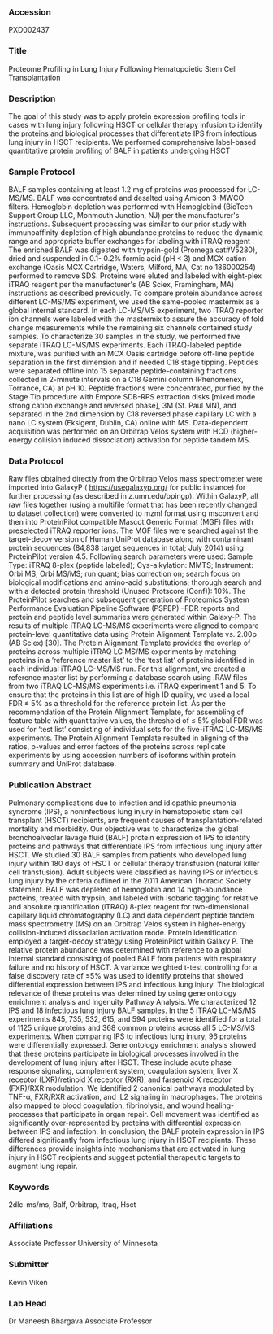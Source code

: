 ### Accession
PXD002437

### Title
Proteome Profiling in Lung Injury Following Hematopoietic Stem Cell Transplantation

### Description
The goal of this study was to apply protein expression profiling tools in cases with lung injury following HSCT or cellular therapy infusion to identify the proteins and biological processes that differentiate IPS from infectious lung injury in HSCT recipients.  We performed comprehensive label-based quantitative protein profiling of BALF in patients undergoing HSCT

### Sample Protocol
BALF samples containing at least 1.2 mg of proteins was processed for LC-MS/MS.  BALF was concentrated and desalted using Amicon 3-MWCO filters. Hemoglobin depletion was performed with Hemoglobind (BioTech Support Group LLC, Monmouth Junction, NJ) per the manufacturer's instructions.  Subsequent processing was similar to our prior study with immunoaffinity depletion of high abundance proteins to reduce the dynamic range and appropriate buffer exchanges for labeling with iTRAQ reagent . The enriched BALF was digested with trypsin-gold (Promega cat#V5280), dried and suspended in 0.1- 0.2% formic acid (pH < 3) and MCX cation exchange (Oasis MCX Cartridge, Waters, Milford, MA, Cat no 186000254) performed to remove SDS. Proteins were eluted and labeled with eight-plex iTRAQ reagent per the manufacturer's (AB Sciex, Framingham, MA) instructions as described previously. To compare protein abundance across different LC-MS/MS experiment, we used the same-pooled mastermix as a global internal standard. In each LC-MS/MS experiment, two iTRAQ reporter ion channels were labeled with the mastermix to assure the accuracy of fold change measurements while the remaining six channels contained study samples. To characterize 30 samples in the study, we performed five separate iTRAQ LC-MS/MS experiments. Each iTRAQ-labeled peptide mixture, was purified with an MCX Oasis cartridge before off-line peptide separation in the first dimension and if needed C18 stage tipping. Peptides were separated offline into 15 separate peptide-containing fractions collected in 2-minute intervals on a C18 Gemini column (Phenomenex, Torrance, CA) at pH 10. Peptide fractions were concentrated, purified by the Stage Tip procedure  with Empore SDB-RPS extraction disks [mixed mode strong cation exchange and reversed phase], 3M (St. Paul MN), and separated in the 2nd dimension by C18 reversed phase capillary LC with a nano LC system (Eksigent, Dublin, CA) online with MS. Data-dependent acquisition  was performed on an Orbitrap Velos system with HCD (higher-energy collision induced dissociation) activation for peptide tandem MS.

### Data Protocol
Raw files obtained directly from the Orbitrap Velos mass spectrometer were imported into GalaxyP ( https://usegalaxyp.org/ for public instance) for further processing (as described in z.umn.edu/ppingp). Within GalaxyP, all raw files together (using a multifile format that has been recently changed to dataset collection) were converted to mzml format using msconvert and then into ProteinPilot compatible Mascot Generic Format (MGF) files with preselected iTRAQ reporter ions. The MGF files were searched against the target-decoy version of Human UniProt database along with contaminant protein sequences (84,838 target sequences in total; July 2014) using ProteinPilot version 4.5.  Following search parameters were used: Sample Type: iTRAQ 8-plex (peptide labeled); Cys-alkylation: MMTS; Instrument: Orbi MS, Orbi MS/MS; run quant; bias correction on; search focus on biological modifications and amino-acid substitutions; thorough search and with a detected protein threshold (Unused Protscore (Conf)): 10%. The ProteinPilot searches and subsequent generation of Proteomics System Performance Evaluation Pipeline Software (PSPEP) –FDR reports and protein and peptide level summaries were generated within Galaxy-P.   The results of multiple iTRAQ LC-MS/MS experiments were aligned to compare protein-level quantitative data using Protein Alignment Template vs. 2.00p (AB Sciex) [30]. The Protein Alignment Template provides the overlap of proteins across multiple iTRAQ LC MS/MS experiments by matching proteins in a ‘reference master list’ to the ‘test list’ of proteins identified in each individual iTRAQ LC-MS/MS run.  For this alignment, we created a reference master list by performing a database search using .RAW files from two iTRAQ LC-MS/MS experiments i.e. iTRAQ experiment 1 and 5. To ensure that the proteins in this list are of high ID quality, we used a local FDR ≤ 5% as a threshold for the reference protein list. As per the recommendation of the Protein Alignment Template, for assembling of feature table with quantitative values, the threshold of ≤ 5% global FDR was used for ‘test list’ consisting of individual sets for the five-iTRAQ LC-MS/MS experiments. The Protein Alignment Template resulted in aligning of the ratios, p-values and error factors of the proteins across replicate experiments by using accession numbers of isoforms within protein summary and UniProt database.

### Publication Abstract
Pulmonary complications due to infection and idiopathic pneumonia syndrome (IPS), a noninfectious lung injury in hematopoietic stem cell transplant (HSCT) recipients, are frequent causes of transplantation-related mortality and morbidity. Our objective was to characterize the global bronchoalveolar lavage fluid (BALF) protein expression of IPS to identify proteins and pathways that differentiate IPS from infectious lung injury after HSCT. We studied 30 BALF samples from patients who developed lung injury within 180&#xa0;days of HSCT or cellular therapy transfusion (natural killer cell transfusion). Adult subjects were classified as having IPS or infectious lung injury by the criteria outlined in the 2011 American Thoracic Society statement. BALF was depleted of hemoglobin and 14 high-abundance proteins, treated with trypsin, and labeled with isobaric tagging for relative and absolute quantification (iTRAQ) 8-plex reagent for two-dimensional capillary liquid chromatography (LC) and data dependent peptide tandem mass spectrometry (MS) on an Orbitrap Velos system in higher-energy collision-induced dissociation activation mode. Protein identification employed a target-decoy strategy using ProteinPilot within Galaxy P. The relative protein abundance was determined with reference to a global internal standard consisting of pooled BALF from patients with respiratory failure and no history of HSCT. A variance weighted t-test controlling for a false discovery rate of &#x2264;5% was used to identify proteins that showed differential expression between IPS and infectious lung injury. The biological relevance of these proteins was determined by using gene ontology enrichment analysis and Ingenuity Pathway Analysis. We characterized 12 IPS and 18 infectious lung injury BALF samples. In the 5 iTRAQ LC-MS/MS experiments 845, 735, 532, 615, and 594 proteins were identified for a total of 1125 unique proteins and 368 common proteins across all 5 LC-MS/MS experiments. When comparing IPS to infectious lung injury, 96 proteins were differentially expressed. Gene ontology enrichment analysis showed that these proteins participate in biological processes involved in the development of lung injury after HSCT. These include acute phase response signaling, complement system, coagulation system, liver X receptor (LXR)/retinoid X receptor (RXR), and farsenoid X receptor (FXR)/RXR modulation. We identified 2 canonical pathways modulated by TNF-&#x3b1;, FXR/RXR activation, and IL2 signaling in macrophages. The proteins also mapped to blood coagulation, fibrinolysis, and wound healing-processes that participate in organ repair. Cell movement was identified as significantly over-represented by proteins with differential expression between IPS and infection. In conclusion, the BALF protein expression in IPS differed significantly from infectious lung injury in HSCT recipients. These differences provide insights into mechanisms that are activated in lung injury in HSCT recipients and suggest potential therapeutic targets to augment lung repair.

### Keywords
2dlc-ms/ms, Balf, Orbitrap, Itraq, Hsct

### Affiliations
Associate Professor
University of Minnesota

### Submitter
Kevin Viken

### Lab Head
Dr Maneesh Bhargava
Associate Professor


